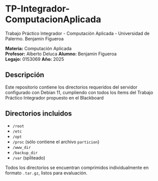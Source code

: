 # TP-Integrador-ComputacionAplicada
Trabajo Práctico Integrador - Computación Aplicada - Universidad de Palermo. Benjamin Figueroa

**Materia:** Computación Aplicada  
**Profesor:** Alberto Deluca 
**Alumno:** Benjamin Figueroa  
**Legajo:** 0153069
**Año:** 2025

## Descripción

Este repositorio contiene los directorios requeridos del servidor configurado con Debian 11, cumpliendo con todos los ítems del Trabajo Práctico Integrador propuesto en el Blackboard

## Directorios incluidos

- `/root`
- `/etc`
- `/opt`
- `/proc` (sólo contiene el archivo `particion`)
- `/www_dir`
- `/backup_dir`
- `/var` (spliteado)

Todos los directorios se encuentran comprimidos individualmente en formato `.tar.gz`, listos para evaluación.
